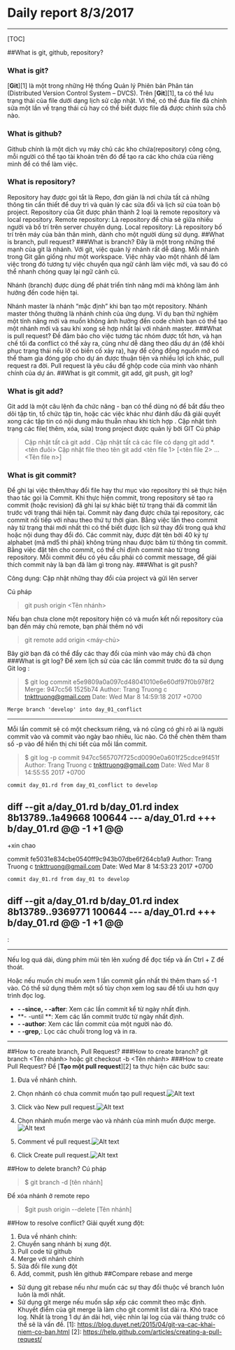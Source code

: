 # Daily report 8/3/2017
----------
[TOC]

##What is git, github, repository?
### What is git?
[**Git**][1] là một trong những Hệ thống Quản lý Phiên bản Phân tán (Distributed Version Control System – DVCS). Trên [**Git**][1], ta có thể lưu trạng thái của file dưới dạng lịch sử cập nhật. Vì thế, có thể đưa file đã chỉnh sửa một lần về trạng thái cũ hay có thể biết được file đã được chỉnh sửa chỗ nào.
### What is github?
Github chính là một dịch vụ máy chủ các kho chứa(repository) công cộng, mỗi người có thể tạo tài khoản trên đó để tạo ra các kho chứa của riêng mình để có thể làm việc.
### What is repository?
Repository hay được gọi tắt là Repo, đơn giản là nơi chứa tất cả những thông tin cần thiết để duy trì và quản lý các sửa đổi và lịch sử của toàn bộ project.
Repository của Git được phân thành 2 loại là remote repository và local repository.
Remote repository: Là repository để chia sẻ giữa nhiều người và bố trí trên server chuyên dụng.
Local repository: Là repository bố trí trên máy của bản thân mình, dành cho một người dùng sử dụng.
##What is branch, pull request?
###What is branch?
Đây là một trong những thế mạnh của git là nhánh. Với git, việc quản lý nhánh rất dễ dàng. Mỗi nhánh trong Git gần giống như một workspace. Việc nhảy vào một nhánh để làm việc trong đó tương tự việc chuyển qua ngữ cảnh làm việc mới, và sau đó có thể nhanh chóng quay lại ngữ cảnh cũ.

Nhánh (branch) được dùng để phát triển tính năng mới mà không làm ảnh hưởng đến code hiện tại.

Nhánh master là nhánh “mặc định” khi bạn tạo một repository.
Nhánh master thông thường là nhánh chính của ứng dụng. Ví dụ bạn thử nghiệm một tính năng mới và muốn không ảnh hưởng đến code chính bạn có thể tạo một nhánh mới và sau khi xong sẽ hợp nhất lại với nhánh master.
###What is pull request?
Đề đảm bảo cho việc tương tác nhóm được tốt hơn, và hạn chế tối đa conflict có thể xảy ra, cũng như dễ dàng theo dấu dự án (để khôi phục trạng thái nếu lỡ có biến cố xảy ra), hay để cộng đồng nguồn mở có thể tham gia đóng góp cho dự án được thuận tiện và nhiều lợi ích khác, pull request ra đời.
Pull request là yêu cầu để ghộp code của mình vào nhánh chính của dự án.
##What is git commit, git add, git push, git log?
### What is git add?
Git add là một câu lệnh đa chức năng - bạn có thể dùng nó để bắt đầu theo dõi tập tin, tổ chức tập tin, hoặc các việc khác như đánh dấu đã giải quyết xong các tập tin có nội dung mâu thuẫn nhau khi tích hợp .
Cập nhật tình trạng các file( thêm, xóa, sửa) trong project được quản lý bởi GIT
Cú pháp
>Cập nhật tất cả
git add .
Cập nhật tất cả các file có dạng
git add *.<tên đuôi>
Cập nhật file theo tên
git add <tên file 1> [<tên file 2> ... <Tên file n>]
### What is git commit?
Để ghi lại việc thêm/thay đổi file hay thư mục vào repository thì sẽ thực hiện thao tác gọi là Commit.
Khi thực hiện commit, trong repository sẽ tạo ra commit (hoặc revision) đã ghi lại sự khác biệt từ trạng thái đã commit lần trước với trạng thái hiện tại.
Commit này đang được chứa tại repository, các commit nối tiếp với nhau theo thứ tự thời gian. Bằng việc lần theo commit này từ trạng thái mới nhất thì có thể biết được lịch sử thay đổi trong quá khứ hoặc nội dung thay đổi đó.
Các commit này, được đặt tên bởi 40 ký tự alphabet (mã md5 thì phải) không trùng nhau được băm từ thông tin commit. Bằng việc đặt tên cho commit, có thể chỉ định commit nào từ trong repository.
Mỗi commit đều có yêu cầu phải có commit message, để giải thích commit này là bạn đã làm gì trong này. 
###What is git push?

Công dụng: Cập nhật những thay đổi của project và gửi lên server

Cú pháp
>git push origin <Tên nhánh>

Nếu bạn chưa clone một repository hiện có và muốn kết nối repository của bạn đến máy chủ remote, bạn phải thêm nó với
>git remote add origin <máy-chủ>

Bây giờ bạn đã có thể đẩy các thay đổi của mình vào máy chủ đã chọn
###What is git log?
Để xem lịch sử của các lần commit trước đó ta sử dụng Git log :
>$ git log
commit e5e9809a0a097cd48041010e6e60df97f0b978f2
Merge: 947cc56 1525b74
Author: Trang Truong c <tnkttruong@gmail.com>
Date:   Wed Mar 8 14:59:18 2017 +0700

    Merge branch 'develop' into day_01_conflict


----------


 Mỗi lần commit sẽ có một checksum riêng, và nó cũng có ghi rõ ai là người commit vào và commit vào ngày bao nhiêu, lúc nào.
 Có thể chèn thêm tham số -p vào để hiển thị chi tiết của mỗi lần commit.
 
>$ git log -p
commit 947cc565707f725cd0090e0a601f25cdce9f451f
Author: Trang Truong c <tnkttruong@gmail.com>
Date:   Wed Mar 8 14:55:55 2017 +0700

    commit day_01.rd from day_01_conflict to develop

diff --git a/day_01.rd b/day_01.rd
index 8b13789..1a49668 100644
--- a/day_01.rd
+++ b/day_01.rd
@@ -1 +1 @@
-
+xin chao

commit fe5031e834cbe0540ff9c943b07dbe6f264cb1a9
Author: Trang Truong c <tnkttruong@gmail.com>
Date:   Wed Mar 8 14:53:23 2017 +0700

    commit day_01.rd from day_01 to develop

diff --git a/day_01.rd b/day_01.rd
index 8b13789..9369771 100644
--- a/day_01.rd
+++ b/day_01.rd
@@ -1 +1 @@
-
:

----------
Nếu log quá dài, dùng phím mũi tên lên xuống để đọc tiếp và ấn Ctrl + Z để thoát.

Hoặc nếu muốn chỉ muốn xem 1 lần commit gần nhất thì thêm tham số -1 vào.
Có thể sử dụng thêm một số tùy chọn xem log sau để tối ưu hơn quy trình đọc log.
- **- -since, - -after**: Xem các lần commit kể từ ngày nhất định.
- **- -until **: Xem các lần commit trước từ ngày nhất định.
- **- -author**: Xem các lần commit của một người nào đó.
- **- -grep,**: Lọc các chuỗi trong log và in ra.



----------
##How to create branch, Pull Request?
###How to create branch?
	git branch <Tên nhánh>
	hoặc
	git checkout -b <Tên nhánh>
###How to create Pull Request?
Để [**Tạo một pull request**][2] ta thực hiện các bước sau:
   1. Đưa về nhánh chính.
   2. Chọn nhánh có chưa commit muốn tạo pull request.![Alt text](./1488966041156.png)

   3. Click vào New pull request.![Alt text](./1488966047235.png)

   4. Chọn nhánh muốn merge vào và nhánh của mình muốn được merge.![Alt text](./1488966052563.png)

   5. Comment về pull request.![Alt text](./1488966059147.png)

   6. Click Create pull request.![Alt text](./1488966074120.png)

##How to delete branch?
Cú pháp
> $ git branch -d [tên nhánh]


Để xóa nhánh ở remote repo

> $git push origin --delete [Tên nhánh]

##How to resolve conflict?
Giải quyết xung đột:
1. Đưa về nhánh chính: 
2. Chuyển sang nhánh bị xung đột.
3. Pull code từ github
4. Merge với nhánh chính
5. Sửa đổi file xung đột
6. Add, commit, push lên github
##Compare rebase and merge
- Sử dụng git rebase nếu như  muốn các sự thay đổi thuộc về branch luôn luôn là mới nhất.
- Sử dụng git merge nếu muốn sắp xếp các commit theo mặc định.
Khuyết điểm của git merge là làm cho git commit list dài ra. Khó trace log. Nhất là trong 1 dự án dài hơi, việc nhìn lại log của vài tháng trước có thể sẽ là vấn đề.
[1]: https://blog.duyet.net/2015/04/git-va-cac-khai-niem-co-ban.html
[2]: https://help.github.com/articles/creating-a-pull-request/
